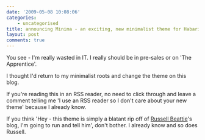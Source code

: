 ```yaml
---
date: '2009-05-08 10:08:06'
categories:
    - uncategorised
title: announcing Minima - an exciting, new minimalist theme for Habari
layout: post
comments: true
---
```


You see - I'm really wasted in IT. I really should be in pre-sales or on
'The Apprentice'.

I thought I'd return to my minimalist roots and change the theme on this
blog.

If you're reading this in an RSS reader, no need to click through and
leave a comment telling me 'I use an RSS reader so I don't care about
your new theme' because I already know.

If you think 'Hey - this theme is simply a blatant rip off of [Russell
Beattie](http://www.russellbeattie.com/blog/)'s blog, I'm going to run
and tell him', don't bother. I already know and so does Russell.
